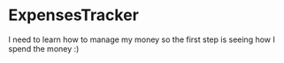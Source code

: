 # ExpensesTracker
I need to learn how to manage my money so the first step is seeing how I spend the money :)
